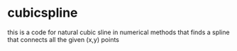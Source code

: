 # cubicspline

this is a code for natural cubic sline in numerical methods that finds a spline that connects all the given (x,y) points
